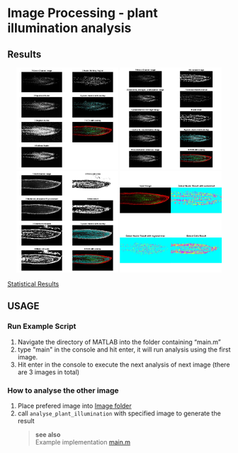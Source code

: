 # Image Processing - plant illumination analysis

## Results

<p align="center" float="left">
  <img src="Report/Attachments/stackninja1_method1.jpg" width="230"/>
  <img src="Report/Attachments/stackninja1_method2.jpg" width="230"/>
  <img src="Report/Attachments/stackninja1_method3.jpg" width="230"/>
  <img src="Report/Attachments/stackninja1_result.jpg" width="230"/>
</p>

[Statistical Results](Report/Attachments/stackninja1_statistic.txt)

## USAGE
### Run Example Script 
1. Navigate the directory of MATLAB into the folder containing “main.m”
2. type "main" in the console and hit enter, it will run analysis using the first image.
3. Hit enter in the console to execute the next analysis of next image (there are 3 images in total)
### How to analyse the other image
1. Place prefered image into [Image folder](Images)
2. call ``analyse_plant_illumination`` with specified image to generate the result
    > **see also**   
    > Example implementation [main.m](main.m)
